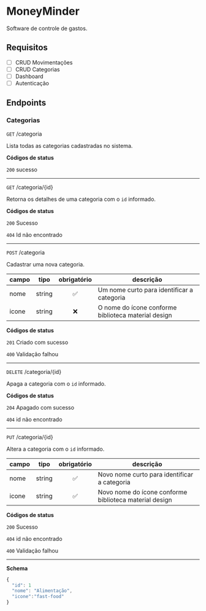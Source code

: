 # MoneyMinder
Software de controle de gastos. 

## Requisitos

- [ ] CRUD Movimentações
- [ ] CRUD Categorias
- [ ] Dashboard 
- [ ] Autenticação

## Endpoints

### Categorias

`GET` /categoria

Lista todas as categorias cadastradas no sistema.

**Códigos de status**

`200` sucesso

---

`GET` /categoria/{id}

Retorna os detalhes de uma categoria com o `id` informado.

**Códigos de status**

`200` Sucesso

`404` Id não encontrado

---

`POST` /categoria

Cadastrar uma nova categoria.

| campo | tipo | obrigatório | descrição 
|-------|------|:-------------:|----------
| nome | string|    ✅    | Um nome curto para identificar a categoria
| icone | string |    ❌   | O nome do ícone conforme biblioteca material design 

**Códigos de status**

`201` Criado com sucesso

`400` Validação falhou

---

`DELETE` /categoria/{id}

Apaga a categoria com o `id` informado.

**Códigos de status**

`204` Apagado com sucesso

`404` id não encontrado

---

`PUT` /categoria/{id}

Altera a categoria com o `id` informado.

| campo | tipo | obrigatório | descrição 
|-------|------|:-------------:|----------
| nome | string|    ✅    | Novo nome curto para identificar a categoria
| icone | string |    ✅  | Novo nome do ícone conforme biblioteca material design 

**Códigos de status**

`200` Sucesso

`404` id não encontrado

`400` Validação falhou

---

**Schema** 
```js
{
  "id": 1
  "nome": "Alimentação",
  "icone":"fast-food"
}

```

